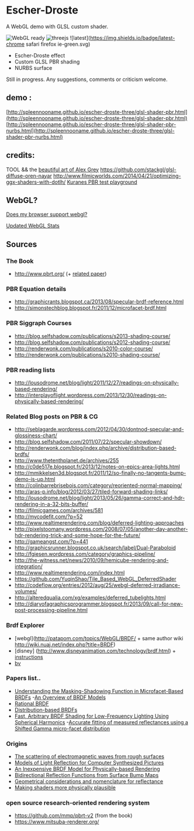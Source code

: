 
# Escher-Droste

A WebGL demo with GLSL custom shader.

![WebGL ready](https://img.shields.io/badge/webgl-ready-green.svg) ![threejs](https://img.shields.io/badge/threejs-r73-green.svg) ![latest](https://img.shields.io/badge/latest-chrome safari firefox ie-green.svg)

* Escher-Droste effect
* Custom GLSL PBR shading
* NURBS surface

Still in progress. Any suggestions, comments or criticism welcome.

## demo :
[http://spleennooname.github.io/escher-droste-three/glsl-shader-pbr.html](http://spleennooname.github.io/escher-droste-three/glsl-shader-pbr.html)
[http://spleennooname.github.io/escher-droste-three/glsl-shader-pbr-nurbs.html](http://spleennooname.github.io/escher-droste-three/glsl-shader-pbr-nurbs.html)

## credits:

TOOL && the [beautiful art of Alex Grey](http://alexgrey.com/)
https://github.com/stackgl/glsl-diffuse-oren-nayar
http://www.filmicworlds.com/2014/04/21/optimizing-ggx-shaders-with-dotlh/
[Kuranes PBR test playground](http://kuranes.github.io/physically_base_render_test/)


## WebGL?

[Does my browser support webgl?](http://www.doesmybrowsersupportwebgl.com/)

[Updated WebGL Stats](http://www.webglstats.com/)

## Sources

### The Book
- http://www.pbrt.org/ (+ [related paper](http://www.pbrt.org/papers.php))

### PBR Equation details
- http://graphicrants.blogspot.ca/2013/08/specular-brdf-reference.html
- http://simonstechblog.blogspot.fr/2011/12/microfacet-brdf.html

### PBR Siggraph Courses
- http://blog.selfshadow.com/publications/s2013-shading-course/ 
- http://blog.selfshadow.com/publications/s2012-shading-course/
- http://renderwonk.com/publications/s2010-color-course/
- http://renderwonk.com/publications/s2010-shading-course/

### PBR reading lists
- http://lousodrome.net/blog/light/2011/12/27/readings-on-physically-based-rendering/
- http://interplayoflight.wordpress.com/2013/12/30/readings-on-physically-based-rendering/

### Related Blog posts on PBR & CG
- http://seblagarde.wordpress.com/2012/04/30/dontnod-specular-and-glossiness-chart/
- http://blog.selfshadow.com/2011/07/22/specular-showdown/
- http://renderwonk.com/blog/index.php/archive/distribution-based-brdfs/
- http://www.thetenthplanet.de/archives/255
- http://c0de517e.blogspot.fr/2013/12/notes-on-epics-area-lights.html
- http://mmikkelsen3d.blogspot.fr/2011/12/so-finally-no-tangents-bump-demo-is-up.html
- http://colinbarrebrisebois.com/category/reoriented-normal-mapping/
- http://aras-p.info/blog/2012/03/27/tiled-forward-shading-links/
- http://lousodrome.net/blog/light/2013/05/26/gamma-correct-and-hdr-rendering-in-a-32-bits-buffer/
- http://filmicgames.com/archives/581
- http://mycodefit.com/?p=52
- http://www.realtimerendering.com/blog/deferred-lighting-approaches
- http://pixelstoomany.wordpress.com/2008/07/05/another-day-another-hdr-rendering-trick-and-some-hope-for-the-future/
- http://gameangst.com/?p=441
- http://graphicsrunner.blogspot.co.uk/search/label/Dual-Paraboloid
- http://fgiesen.wordpress.com/category/graphics-pipeline/
- http://the-witness.net/news/2010/09/hemicube-rendering-and-integration/
- http://www.realtimerendering.com/index.html
- https://github.com/YuqinShao/Tile_Based_WebGL_DeferredShader
- http://codeflow.org/entries/2012/aug/25/webgl-deferred-irradiance-volumes/
- http://alteredqualia.com/xg/examples/deferred_tubelights.html
- http://diaryofagraphicsprogrammer.blogspot.fr/2013/09/call-for-new-post-processing-pipeline.html
 

### Brdf Explorer
- [webgl](http://patapom.com/topics/WebGL/BRDF/ + same author wiki http://wiki.nuaj.net/index.php?title=BRDF)
- [disney] (http://www.disneyanimation.com/technology/brdf.html) + [instructions](http://www.forceflow.be/2012/08/20/compiling-the-wdas-brdf-explorer/)
- [bv](http://www.graphics.stanford.edu/~smr/brdf/bv/)

### Papers list..
- [Understanding the Masking-Shadowing Function in Microfacet-Based BRDFs](http://hal.inria.fr/docs/00/96/78/44/PDF/RR-8468.pdf)
-[An Overview of BRDF Models](http://digibug.ugr.es/bitstream/10481/19751/1/rmontes_LSI-2012-001TR.pdf)
- [Rational BRDF](http://hal.inria.fr/docs/00/67/88/85/PDF/main_tvcg.pdf)
- [Distribution-based BRDFs](http://www.cs.utah.edu/~premoze/dbrdf/)
- [Fast, Arbitrary BRDF Shading for Low-Frequency Lighting Using Spherical Harmonics](http://www.mpi-inf.mpg.de/~jnkautz/projects/shbrdf/shbrdfRW02.pdf)
-[Accurate fitting of measured reflectances using a Shifted Gamma micro-facet distribution](http://hal.inria.fr/hal-00702304)

### Origins
- [The scattering of electromagnetic waves from rough surfaces](http://books.google.fr/books/about/The_scattering_of_electromagnetic_waves.html?id=QBEIAQAAIAAJ&redir_esc=y)
- [Models of Light Reflection for Computer Synthesized Pictures](http://research.microsoft.com/pubs/73852/p192-blinn.pdf)
- [An Inexpensive BRDF Model for Physically-based Rendering](http://www.cs.virginia.edu/~jdl/bib/appearance/analytic%20models/schlick94b.pdf)
- [Bidirectional Reflection Functions from Surface Bump Maps](http://www.anyhere.com/gward/pickup/p273-cabral.pdf)
- [Geometrical considerations and nomenclature for reflectance](http://www.graphics.stanford.edu/courses/cs448-05-winter/papers/nicodemus-brdf-nist.pdf)
- [Making shaders more physically plausible](http://www.tricity.wsu.edu/~bobl/personal/mypubs/1993_plausible.pdf)

### open source research-oriented rendering system 
- https://github.com/mmp/pbrt-v2 (from the book)
- https://www.mitsuba-renderer.org/
